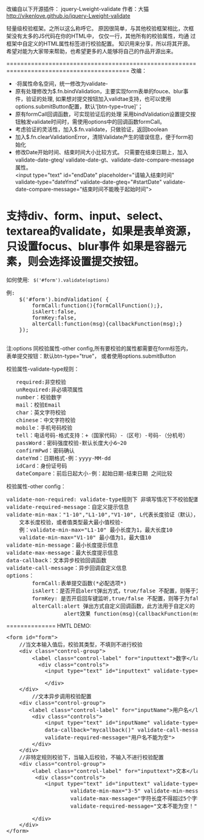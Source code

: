 改编自以下开源插件：
jquery-Lweight-validate
作者：大猫
http://vikenlove.github.io/jquery-Lweight-validate

轻量级校验框架。之所以这么称呼它。
原因很简单，与其他校验框架相比，次框架没有太多的JS代码在你的HTML中，
仅仅一行，其他所有的校验属性，均通 过框架中自定义的HTML属性标签进行校验配置。
知识用来分享，所以将其开源。希望对能为大家带来帮助，也希望更多的人能够将自己的作品开源出来。

=========================================================================================
改编：
<ul>
<li>
·将属性命名空间，统一修改为validate-
</li>
<li>
原有处理修改为$.fn.bindValidation，主要实现form表单的fouce、blur事件，验证的处理,
如果想对提交按钮加入validtae支持，也可以使用options.submitButton配置，默认'[btn-type=true]'；
</li>
<li>
  原有formCall回调函数，可实现验证后的处理
采用bindValidation设置提交按钮触发validate时间时，需使用options中的回调函数formCall。
</li>
<li>
考虑验证的灵活性，加入$.fn.validate，只做验证，返回boolean
</li>
<li>
加入$.fn.clearValidationError，清除Validate产生的错误信息，便于form初始化
</li>
<li>
修改Date开始时间、结束时间大小比较方式。
只需要在结束日期上，加入validate-date-gteq/ validate-date-gt、validate-date-compare-message 属性。<br />
&lt;input type="text" id="endDate" placeholder="请输入结束时间" 
	validate-type="dateYmd" validate-date-gteq="#startDate" validate-date-compare-message="结束时间不能晚于起始时间"&gt;
</li>
</ul>

支持div、form、input、select、textarea的validate，如果是表单资源，只设置focus、blur事件
如果是容器元素，则会选择设置提交按钮。
=========================================================================================


如何使用:
<code>
$('#form').validate(options)
</code>
<pre>
例:
   	$('#form').bindValidation( {
		formCall:function(){formCallFunction();},
		isAlert:false,
		formKey:false,
		alterCall:function(msg){callbackFunction(msg);}
	});	

</pre>

注:options 同校验属性-other config,所有要校验的属性都需要在form标签内，
表单提交按钮：默认btn-type="true"， 或者使用options.submitButton

校验属性-validate-type规则：
<pre>
   required:非空校验
   unRequired:非必填项属性
   number：校验数字
   mail：校验Email
   char：英文字符校验
   chinese：中文字符校验
   mobile：手机号码校验
   tell：电话号码-格式支持：+（国家代码）-（区号）-号码-（分机号）
   passWord：密码强度校验-默认长度大小6~20
   confirmPwd：密码确认
   dateYmd：日期格式-例：yyyy-MM-dd
   idCard：身份证号码
   dateCompare：前后日起大小-例：起始日期-结束日期 之间比较
</pre>
校验属性-other config：

<pre>
validate-non-required: validate-type规则下 非填写情况下不校验配置
validate-required-message：自定义提示信息
validate-min-max："1-10","L1-10","V1-10", L代表长度验证（默认），V代表值验证
	文本长度校验，或者值类型最大最小值校验-
	例：validate-min-max="L1-10" 最小长度为1，最大长度10
	validate-min-max="V1-10" 最小值为1，最大值10
validate-min-message：最小长度提示信息
validate-max-message：最大长度提示信息
data-callback：文本异步校验回调函数
validate-call-message：异步回调自定义信息
options：
        formCall:表单提交函数(*必配选项*)
        isAlert：是否开启alert弹出方式，true/false 不配置，则等于为false(非必配选项)
        formKey: 是否开启回车键监听,true/false 不配置，则等于为false(非必配选项)
        alterCall:alert 弹出方式自定义回调函数，此方法用于自定义的
                  alert效果 function(msg){callbackFunction(msg);}	（非必配选项）
</pre>

==============
HMTL DEMO:
<pre>
&lt;form id="form"&gt;
	//当文本输入值后，校验其类型，不填则不进行校验
	&lt;div class="control-group"&gt;
		&lt;label class="control-label" for="inputtext"&gt;数字&lt;/label&gt;
		  &lt;div class="controls"&gt;
			&lt;input type="text" id="inputtext" validate-type="number" validate-non-required='true'&gt;
							
	        &lt;/div&gt;
	&lt;/div&gt;
        //文本异步调用校验配置
	&lt;div class="control-group"&gt;
	   &lt;label class="control-label" for="inputName"&gt;用户名&lt;/label&gt;
		&lt;div class="controls"&gt;
			&lt;input type="text" id="inputName" validate-type="required" 
			data-callback="mycallback()" validate-call-message="用户名名已存在" 
			validate-required-message="用户名不能为空"&gt;
		&lt;/div>
	&lt;/div>
	//非特定规则校验下，当输入后校验，不输入不进行校验配置
	&lt;div class="control-group"&gt;
		&lt;label class="control-label" for="inputtext"&gt;文本&lt;/label&gt;
		 &lt;div class="controls"&gt;
			&lt;input type="text" id="inputtext" validate-type="unRequired"
					validate-min-max="3-5" validate-min-message="字符长度不得小于3个字符" 
					validate-max-message="字符长度不得超过5个字符"  
					validate-required-message="文本不能为空！"  &gt;
						
		&lt;/div&gt;
	&lt;/div&gt;			
&lt;/form&gt;
</pre>


